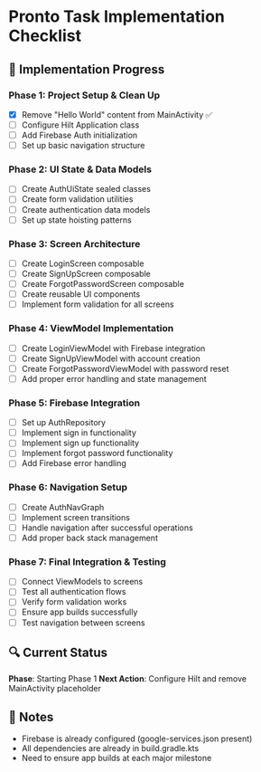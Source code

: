 # Pronto Task Implementation Checklist

## 🎯 Implementation Progress

### Phase 1: Project Setup & Clean Up
- [x] Remove "Hello World" content from MainActivity ✅
- [ ] Configure Hilt Application class
- [ ] Add Firebase Auth initialization
- [ ] Set up basic navigation structure

### Phase 2: UI State & Data Models
- [ ] Create AuthUiState sealed classes
- [ ] Create form validation utilities
- [ ] Create authentication data models
- [ ] Set up state hoisting patterns

### Phase 3: Screen Architecture
- [ ] Create LoginScreen composable
- [ ] Create SignUpScreen composable
- [ ] Create ForgotPasswordScreen composable
- [ ] Create reusable UI components
- [ ] Implement form validation for all screens

### Phase 4: ViewModel Implementation
- [ ] Create LoginViewModel with Firebase integration
- [ ] Create SignUpViewModel with account creation
- [ ] Create ForgotPasswordViewModel with password reset
- [ ] Add proper error handling and state management

### Phase 5: Firebase Integration
- [ ] Set up AuthRepository
- [ ] Implement sign in functionality
- [ ] Implement sign up functionality
- [ ] Implement forgot password functionality
- [ ] Add Firebase error handling

### Phase 6: Navigation Setup
- [ ] Create AuthNavGraph
- [ ] Implement screen transitions
- [ ] Handle navigation after successful operations
- [ ] Add proper back stack management

### Phase 7: Final Integration & Testing
- [ ] Connect ViewModels to screens
- [ ] Test all authentication flows
- [ ] Verify form validation works
- [ ] Ensure app builds successfully
- [ ] Test navigation between screens

## 🔍 Current Status
**Phase**: Starting Phase 1
**Next Action**: Configure Hilt and remove MainActivity placeholder

## 📝 Notes
- Firebase is already configured (google-services.json present)
- All dependencies are already in build.gradle.kts
- Need to ensure app builds at each major milestone
